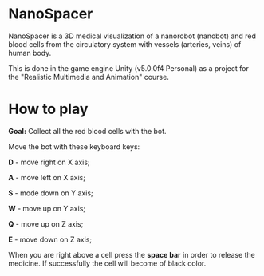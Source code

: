 # NanoSpacer
NanoSpacer is a 3D medical visualization of a nanorobot (nanobot) and red blood cells from the circulatory system with vessels (arteries, veins) of human body.

This is done in the game engine Unity (v5.0.0f4 Personal) as a project for the "Realistic Multimedia and Animation" course.

# How to play
<strong>Goal:</strong> Collect all the red blood cells with the bot.

Move the bot with these keyboard keys:

<strong>D</strong> - move right on X axis;

<strong>A</strong>  - move left on X axis;

<strong>S</strong>  - mode down on Y axis;

<strong>W</strong>  - move up on Y axis;

<strong>Q</strong>  - move up on Z axis;

<strong>E</strong>  - move down on Z axis;

When you are right above a cell press the <strong>space bar</strong> in order to release the medicine. If successfully the cell will become of black color.
